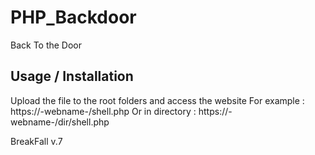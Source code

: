 # PHP_Backdoor
Back To the Door

## Usage / Installation
Upload the file to the root folders and access the website
For example : https://-webname-/shell.php
Or in directory : https://-webname-/dir/shell.php

BreakFall v.7
